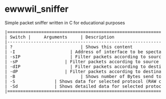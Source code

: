 # ewwwil_sniffer
Simple packet sniffer written in C for educational purposes
<pre>
|=============================================================================================================================|
| Switch |     Arguments     | Description                                                                                    |
|-----------------------------------------------------------------------------------------------------------------------------|
| ?                          | Shows this content                                                                             |
| -I       <IP>              | Address of interface to be spectated                                                           |
| -sIP     <IP>              | Filter packets according to source IP                                                          |
| -sP      <Port>            | Filter packets according to source port (only for protocols using ports)                       |
| -dIP     <IP>              | Filter packets according to destination IP                                                     |
| -dP      <Port>            | Filter packets according to destination port (only for protocols using ports)                  |
| -B                         | Shows number of Bytes send to destination IP (destination IP must be set)                      |
| -S       <Protocol>        | Shows data for selected protocol (RAW can be set for raw data)                                 |
| -Sd      <Protocol>        | Shows detailed data for selected protocol (RAW can be set for raw data + ASCII representation) |
|=============================================================================================================================|
</pre>
